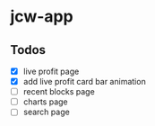# jcw-app

## Todos

-   [x] live profit page
-   [x] add live profit card bar animation
-   [ ] recent blocks page
-   [ ] charts page
-   [ ] search page
